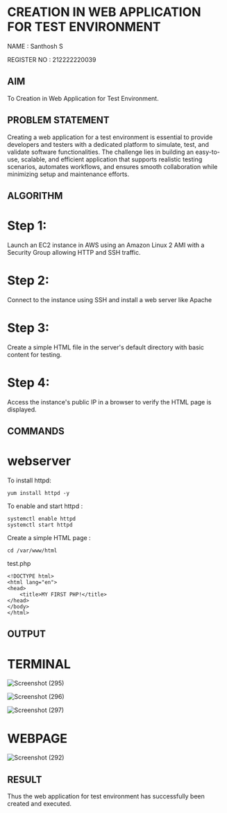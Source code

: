  # CREATION IN WEB APPLICATION FOR TEST ENVIRONMENT
 NAME : Santhosh S

 REGISTER NO : 212222220039
 ## AIM
 To Creation in Web Application for Test Environment.
   
## PROBLEM STATEMENT
 Creating a web application for a test environment is essential to provide developers and testers with a dedicated platform to simulate, test, and validate software functionalities. The challenge lies in building an easy-to-use, scalable, and efficient application that supports realistic testing scenarios, automates workflows, and ensures smooth collaboration while minimizing setup and maintenance efforts.
    
## ALGORITHM
# Step 1:
Launch an EC2 instance in AWS using an Amazon Linux 2 AMI with a Security Group allowing HTTP and SSH traffic.
# Step 2:
Connect to the instance using SSH and install a web server like Apache
# Step 3:
Create a simple HTML file in the server's default directory with basic content for testing.
# Step 4:
Access the instance's public IP in a browser to verify the HTML page is displayed.

## COMMANDS
# webserver
To install httpd:
```
yum install httpd -y
```
To enable and start httpd :
```
systemctl enable httpd
systemctl start httpd
```
Create a simple HTML page :
```
cd /var/www/html
```
test.php
```
<!DOCTYPE html>
<html lang="en">
<head>
    <title>MY FIRST PHP!</title>
</head>
</body>
</html>
```

## OUTPUT
# TERMINAL

![Screenshot (295)](https://github.com/user-attachments/assets/1cae665f-6754-42cd-ab4f-df3898707059)

![Screenshot (296)](https://github.com/user-attachments/assets/8ce8f1cf-135d-4bd4-bbb1-d26c5b62f5ff)

![Screenshot (297)](https://github.com/user-attachments/assets/e2124e81-63ca-4f53-b7fd-c70486a03391)

# WEBPAGE

![Screenshot (292)](https://github.com/user-attachments/assets/87e339a2-ba81-4505-8935-ca2a0fb0822d)



## RESULT
Thus the web application for test environment has successfully been created and executed.
 

  


